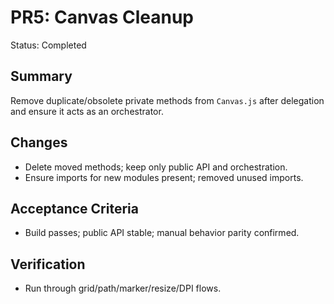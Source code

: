 # PR5: Canvas Cleanup

Status: Completed

## Summary
Remove duplicate/obsolete private methods from `Canvas.js` after delegation and ensure it acts as an orchestrator.

## Changes
- Delete moved methods; keep only public API and orchestration.
- Ensure imports for new modules present; removed unused imports.

## Acceptance Criteria
- Build passes; public API stable; manual behavior parity confirmed.

## Verification
- Run through grid/path/marker/resize/DPI flows.
